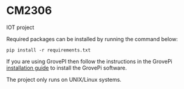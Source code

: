 # CM2306
IOT project 

Required packages can be installed by running the command below:
```
pip install -r requirements.txt
```
If you are using GrovePI then follow the instructions in the GrovePi [installation guide](https://github.com/DexterInd/GrovePi/blob/master/README.md) to install the GrovePi software.

The project only runs on UNIX/Linux systems.
